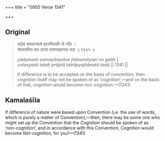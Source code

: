 +++
title = "0955 Verse 1341"

+++
## Original 
>
> यद्येवं समयान्यत्वे ज्ञानमित्यपि नो गतिः ।  
> चेतस्यस्ति ततः प्राप्ता तत्राप्यज्ञानता तदा ॥ १३४१ ॥ 
>
> *yadyevaṃ samayānyatve jñānamityapi no gatiḥ* \|  
> *cetasyasti tataḥ prāptā tatrāpyajñānatā tadā* \|\| 1341 \|\| 
>
> If difference is to be accepted on the basis of convention, then cognition itself may not be spoken of as ‘cognition’,—and on the basis of that, cognition would become non-cognition.—(1341)



## Kamalaśīla

If difference of nature were based upon Convention (i,e. the use of words, which is purely a matter of Convention),—then, there may be some one who might set up the Convention that the *Cognition* should be spoken of as ‘non-cognition’, and in accordance with this Convention, Cognition would become *Not-cognition*, for you!—(1341)


